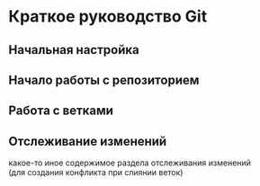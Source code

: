 # Краткое руководство Git

## Начальная настройка
## Начало работы с репозиторием
## Работа с ветками
## Отслеживание изменений
какое-то иное содержимое раздела отслеживания изменений\
(для создания конфликта при слиянии веток)